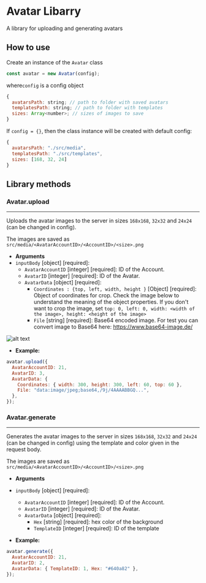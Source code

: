 # Avatar Libarry
A library for uploading and generating avatars

## How to use

Create an instance of the `Avatar` class
```js
const avatar = new Avatar(config);
```
where`config` is a config object

```js
{
  avatarsPath: string; // path to folder with saved avatars
  templatesPath: string; // path to folder with templates
  sizes: Array<number>; // sizes of images to save
}
```

If `config = {}`, then the class instance will be created with default config:
```js
{
  avatarsPath: "./src/media",
  templatesPath: "./src/templates", 
  sizes: [168, 32, 24]
}
```

## Library methods

### Avatar.upload
----
  Uploads the avatar images to the server in sizes `168x168`, `32x32` and `24x24` (can be changed in config).

The images are saved as `src/media/<AvatarAccountID>/<AccountID>/<size>.png`


* **Arguments**
* `inputBody` [object] [required]:
  * `AvatarAccountID` [integer] [required]: ID of the Account.
  * `AvatarID` [integer] [required]: ID of the Avatar.
  * `AvatarData` [object] [required]:
      * `Coordinates : {top, left, width, height }` [Object<integer>] [required]: Object of coordinates for crop. Check the image below to understand the meaning of the object properties. If you don't want to crop the image, set `top: 0, left: 0, width: <width of the image>, height: <height of the image>`
      * `File` [string] [required]: Base64 encoded image. For test you can convert image to Base64 here: <https://www.base64-image.de/>  


![alt text](https://i.ibb.co/NyryN25/image-2.png)

* **Example:**

```js
avatar.upload({
  AvatarAccountID: 21,
  AvatarID: 3,
  AvatarData: {
    Coordinates: { width: 300, height: 300, left: 60, top: 60 },
    File: "data:image/jpeg;base64,/9j/4AAAABBGQ...",
  },
});

```



### Avatar.generate
----
  Generates the avatar images to the server in sizes `168x168`, `32x32` and `24x24` (can be changed in config) using the template and color given in the request body.

The images are saved as `src/media/<AvatarAccountID>/<AccountID>/<size>.png`

* **Arguments**

* `inputBody` [object] [required]:
  * `AvatarAccountID` [integer] [required]: ID of the Account.
  * `AvatarID` [integer] [required]: ID of the Avatar.
  * `AvatarData` [object] [required]:
      * `Hex` [string] [required]: hex color of the background
      * `TemplateID` [integer] [required]: ID of the template  



* **Example:**

```js
avatar.generate({
  AvatarAccountID: 21,
  AvatarID: 2,
  AvatarData: { TemplateID: 1, Hex: "#640a82" },
});
```
